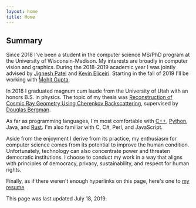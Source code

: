 ```yaml
---
layout: home
title: Home
---
```


## Summary

Since 2018 I've been a student in the computer science MS/PhD program at the University of Wisconsin-Madison. My interests are broadly in computer vision and graphics. During the 2018-2019 academic year I was jointly advised by [Jignesh Patel](http://pages.cs.wisc.edu/~jignesh/) and [Kevin Eliceiri](https://loci.wisc.edu/people/kevin-eliceiri). Starting in the fall of 2019 I'll be working with [Mohit Gupta](http://wisionlab.cs.wisc.edu/people/mohit-gupta/).

In 2018 I graduated magnum cum laude from the University of Utah with an honors B.S. in physics. The topic of my thesis was [Reconstruction of Cosmic Ray Geometry Using Cherenkov Backscattering](http://www.telescopearray.org/images/papers/theses/Dutson_Thesis.pdf), supervised by [Douglas Bergman](http://www.physics.utah.edu/~bergman/).

As far as programming languages, I'm most comfortable with [C++](https://github.com/mattdutson/cherenkov-simulator), [Python](https://nbviewer.jupyter.org/gist/mattdutson/e533bad6932f6c12e02d54f07ea07b45), Java, and [Rust](https://github.com/UWHustle/hustle). I'm also familiar with C, C#, Perl, and JavaScript.

Aside from the enjoyment I derive from its practice, my enthusiasm for computer science comes from its potential to improve the human condition. Unfortunately, technology can also concentrate power and threaten democratic institutions. I choose to conduct my work in a way that aligns with principles of democracy, privacy, sustainability, and respect for human rights.

Finally, as if there weren't enough hyperlinks on this page, here's one to [my resume](assets/resume.pdf).

This page was last updated July 18, 2019.